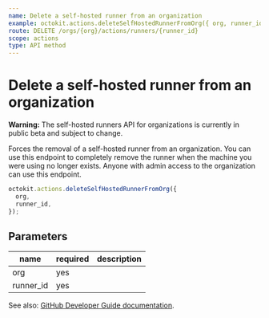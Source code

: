 ```yaml
---
name: Delete a self-hosted runner from an organization
example: octokit.actions.deleteSelfHostedRunnerFromOrg({ org, runner_id })
route: DELETE /orgs/{org}/actions/runners/{runner_id}
scope: actions
type: API method
---
```


# Delete a self-hosted runner from an organization

**Warning:** The self-hosted runners API for organizations is currently in public beta and subject to change.

Forces the removal of a self-hosted runner from an organization. You can use this endpoint to completely remove the runner when the machine you were using no longer exists. Anyone with admin access to the organization can use this endpoint.

```js
octokit.actions.deleteSelfHostedRunnerFromOrg({
  org,
  runner_id,
});
```

## Parameters

<table>
  <thead>
    <tr>
      <th>name</th>
      <th>required</th>
      <th>description</th>
    </tr>
  </thead>
  <tbody>
    <tr><td>org</td><td>yes</td><td>

</td></tr>
<tr><td>runner_id</td><td>yes</td><td>

</td></tr>
  </tbody>
</table>

See also: [GitHub Developer Guide documentation](https://developer.github.com/v3/actions/self-hosted-runners/#delete-a-self-hosted-runner-from-an-organization).

